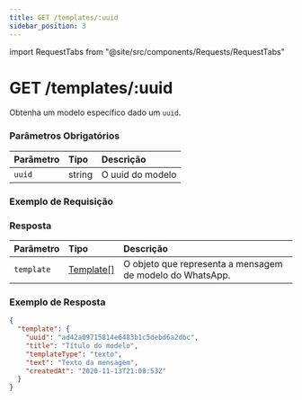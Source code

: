 ```yaml
---
title: GET /templates/:uuid
sidebar_position: 3
---
```


import RequestTabs from "@site/src/components/Requests/RequestTabs"

# GET /templates/:uuid

Obtenha um modelo específico dado um `uuid`.

### Parâmetros Obrigatórios

| Parâmetro | Tipo   | Descrição                 |
| :-------- | :----- | :------------------------ |
| `uuid`    | string | O uuid do modelo          |

### Exemplo de Requisição

<RequestTabs endpoint='templates_api' request="get_template"/>

### Resposta

| Parâmetro  | Tipo                                               | Descrição                                                |
| :--------- | :------------------------------------------------- | :------------------------------------------------------- |
| `template` | [Template[]](/api/reference/object_types/template) | O objeto que representa a mensagem de modelo do WhatsApp. |

### Exemplo de Resposta

```json title=response.json
{
  "template": {
    "uuid": "ad42a09715814e6483b1c5debd6a2dbc",
    "title": "Título do modelo",
    "templateType": "texto",
    "text": "Texto da mensagem",
    "createdAt": "2020-11-13T21:08:53Z"
  }
}
```